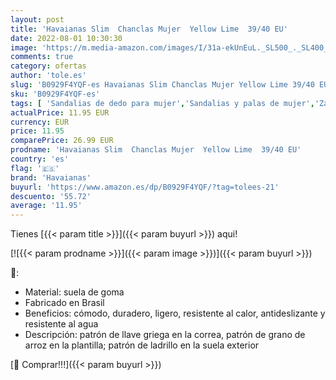 ```yaml
---
layout: post
title: 'Havaianas Slim  Chanclas Mujer  Yellow Lime  39/40 EU'
date: 2022-08-01 10:30:30
image: 'https://m.media-amazon.com/images/I/31a-ekUnEuL._SL500_._SL400_.jpg'
comments: true
category: ofertas
author: 'tole.es'
slug: 'B0929F4YQF-es Havaianas Slim Chanclas Mujer Yellow Lime 39/40 EU'
sku: 'B0929F4YQF-es'
tags: [ 'Sandalias de dedo para mujer','Sandalias y palas de mujer','Zapatos','Zapatos para mujer','Zapatos y complementos','chanclas','havaianas','🇪🇸', ]
actualPrice: 11.95 EUR
currency: EUR
price: 11.95
comparePrice: 26.99 EUR
prodname: 'Havaianas Slim  Chanclas Mujer  Yellow Lime  39/40 EU'
country: 'es'
flag: '🇪🇸'
brand: 'Havaianas'
buyurl: 'https://www.amazon.es/dp/B0929F4YQF/?tag=tolees-21'
descuento: '55.72'
average: '11.95'
---
```


Tienes [{{< param title >}}]({{< param buyurl >}}) aqui!

[![{{< param prodname >}}]({{< param image >}})]({{< param buyurl >}})

🔎:

- Material: suela de goma
- Fabricado en Brasil
- Beneficios: cómodo, duradero, ligero, resistente al calor, antideslizante y resistente al agua
- Descripción: patrón de llave griega en la correa, patrón de grano de arroz en la plantilla; patrón de ladrillo en la suela exterior

[🛒 Comprar!!!]({{< param buyurl >}})
